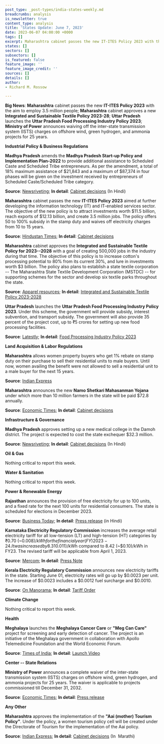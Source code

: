 ```yaml
---
post_type: _post-types/india-states-weekly.md
breadcrumbs: analysis
is_newsletter: true
content_type: analysis
title: 'States Update: June 7, 2023'
date: 2023-06-07 04:00:00 +0000
tags: []
excerpt: Maharashtra cabinet passes the new IT-ITES Policy 2023 with the aim to employ 3.5 million people; Maharashtra cabinet approves a new Integrated and Sustainable Textile Policy 2023-28; Uttar Pradesh launches the Uttar Pradesh Food Processing Industry Policy 2023; Ministry of Power announces waiving off the inter-state transmission system (ISTS) charges on offshore wind, green hydrogen, and ammonia projects for 25 years.
states: []
sectors: []
subsectors: []
is_featured: false
feature_image: ''
feature_image_credit: ''
sources: []
details: []
author:
- Richard M. Rossow

---
```

**Big News**: **Maharashtra** cabinet passes the new **IT-ITES Policy 2023** with the aim to employ 3.5 million people; **Maharashtra** cabinet approves a new **Integrated and Sustainable Textile Policy 2023-28**; **Uttar Pradesh** launches the **Uttar Pradesh Food Processing Industry Policy 2023**; **Ministry of Power** announces waiving off the inter-state transmission system (ISTS) charges on offshore wind, green hydrogen, and ammonia projects for 25 years.

**Industrial Policy & Business Regulations**  

**Madhya Pradesh** amends the **Madhya Pradesh Start-up Policy and Implementation Plan-2022** to provide additional assistance to Scheduled Caste and Scheduled Tribe entrepreneurs. As per the amendment, a total of 18% maximum assistance of $21,843 and a maximum of $87,374 in four phases will be given on the investment received by entrepreneurs of Scheduled Caste/Scheduled Tribe category. 

**Source**: [Newsriveting](https://newsriveting.com/madhya-pradesh-to-set-up-medical-college-in-damoh/); **In detail**: [Cabinet decisions](https://www.mpinfo.org/Home/CabinetDetails?newsid=230530S2&fontname=Mangal&LocID=32&pubdate=05/30/2023) (In Hindi)

**Maharashtra** cabinet passes the new **IT-ITES Policy 2023** aimed at further developing the information technology (IT) and IT-enabled services sector. The objective of the new policy is to attract investments worth $11.5 billion, reach exports of $12.13 billion, and create 3.5 million jobs. The policy offers 50 to 100% subsidy in the stamp duty and waives off electricity charges from 10 to 15 years. 

**Source**: [Hindustan Times](https://www.hindustantimes.com/cities/mumbai-news/maharashtras-new-it-policy-offers-subsidies-and-benefits-to-attract-investment-and-create-3-5-million-jobs-in-mumbai-101685474272059.html); **In detail**: [Cabinet decisions](https://acrobat.adobe.com/id/urn:aaid:sc:VA6C2:4f792ee7-3364-40a2-b27b-4c0691eeea30?viewer%21megaVerb=group-discover)

**Maharashtra** cabinet approves the **Integrated and Sustainable Textile Policy for 2023--2028** with a goal of creating 500,000 jobs in the industry during that time. The objective of this policy is to increase cotton's processing potential to 80% from its current 30%, and lure in investments worth $3 billion. The policy also plans to establish a state textile corporation -- The Maharashtra State Textile Development Corporation (MSTDC) -- for supporting schemes for the sector and develop six textile parks throughout the state. 

**Source**: [Apparel resources](https://apparelresources.com/business-news/trade/maharashtra-government-approves-new-textile-policy-powerloom-operators-raise-concerns/); **In detail**: [Integrated and Sustainable Textile Policy 2023-2028](https://acrobat.adobe.com/id/urn:aaid:sc:VA6C2:a426eb61-8c4d-4452-96f3-3e938e80b9b2?viewer%21megaVerb=group-discover)

**Uttar Pradesh** launches the **Uttar Pradesh Food Processing Industry Policy 2023**. Under this scheme, the government will provide subsidy, interest subvention, and transport subsidy. The government will also provide 35 percent of the project cost, up to ₹5 crores for setting up new food processing facilities. 

**Source**: [Latestly](https://www.latestly.com/agency-news/india-news-yogi-govt-to-offer-facilities-subsidies-to-investors-setting-up-food-processing-units-in-up-5173456.html); **In detail**: [Food Processing Industry Policy 2023](https://invest.up.gov.in/uttar-pradesh-food-processing-industry-policy-2023/)

**Land Acquisition & Labor Regulations**  

**Maharashtra** allows women property buyers who get 1% rebate on stamp duty on their purchase to sell their residential units to male buyers. Until now, women availing the benefit were not allowed to sell a residential unit to a male buyer for the next 15 years. 

**Source**: [Indian Express](https://indianexpress.com/article/cities/mumbai/stamp-duty-govt-scraps-15-yr-cap-for-women-homebuyers-who-seek-1-rebate-8639616/)

**Maharashtra** announces the new **Namo Shetkari Mahasanman Yojana** under which more than 10 million farmers in the state will be paid $72.8 annually. 

**Source**: [Economic Times](https://economictimes.indiatimes.com/news/politics-and-nation/maharashtra-farmers-to-get-rs-6000-a-year-under-new-scheme-approved-by-cabinet/articleshow/100623471.cms); **In detail**: [Cabinet decisions](https://acrobat.adobe.com/id/urn:aaid:sc:VA6C2:bc43f620-b00c-4e49-a46b-46712dfc8e1a?viewer%21megaVerb=group-discover)

**Infrastructure & Governance**  

**Madhya Pradesh** approves setting up a new medical college in the Damoh district. The project is expected to cost the state exchequer $32.3 million. 

**Source**: [Newsriveting](https://newsriveting.com/madhya-pradesh-to-set-up-medical-college-in-damoh/); **In detail**: [Cabinet decisions](https://www.mpinfo.org/Home/CabinetDetails?newsid=230530S2&fontname=Mangal&LocID=32&pubdate=05/30/2023) (In Hindi)

**Oil & Gas**  

Nothing critical to report this week.  

**Water & Sanitation**  

Nothing critical to report this week.  

**Power & Renewable Energy**  

**Rajasthan** announces the provision of free electricity for up to 100 units, and a fixed rate for the next 100 units for residential consumers. The state is scheduled for elections in December 2023. 

**Source**: [Business Today](https://www.businesstoday.in/latest/politics/story/rajasthan-cm-gehlot-announces-free-electricity-up-to-100-units-in-poll-bound-state-383737-2023-06-01); **In detail**: [Press release](https://dipr.rajasthan.gov.in/press-release-detail/112122/0) (in Hindi)

**Karnataka Electricity Regulatory Commission** increases the average retail electricity tariff for all low-tension (LT) and high-tension (HT) categories by ₹0.70 (~$0.008)/kWh for the financial year (FY) 2023-24. It was increased by 8.31% to ₹9.12 (~$0.011)/kWh compared to 8.42 (~$0.10)/kWh in FY23. The revised tariff will be applicable from April 1, 2023. 

**Source**: [Mercom](https://www.mercomindia.com/karnataka-increases-retail-tariff-%e2%82%b90-70-kwh-fy24); **In detail**: [Press Note](https://kerc.karnataka.gov.in/uploads/36411683893437.pdf)

**Kerala Electricity Regulatory Commission** announces new electricity tariffs in the state. Starting June 01, electricity rates will go up by $0.0023 per unit. The increase of $0.0023 includes a $0.0012 fuel surcharge and $0.0010. 

**Source**: [On Manorama](https://www.onmanorama.com/news/kerala/2023/05/31/electricty-rates-increase-19-paise-per-unit.html); **In detail**: [Tariff Order](https://www.erckerala.org/orders/Common%20Order%20dtd%2031.05.2023.pdf)         

**Climate Change**

Nothing critical to report this week.  

**Health**   

**Meghalaya** launches the **Meghalaya Cancer Care** or **"Meg Can Care"** project for screening and early detection of cancer. The project is an initiative of the Meghalaya government in collaboration with Apollo Telemedicine Foundation and the World Economic Forum. 

**Source**: [Times of India](https://timesofindia.indiatimes.com/city/shillong/conrad-launches-cancer-care-project-in-meghalaya/articleshow/100665273.cms); **In detail**: [Launch Video](https://www.youtube.com/watch?v=bgKOuh7FuCM)         

**Center -- State Relations**  

**Ministry of Power** announces a complete waiver of the inter-state transmission system (ISTS) charges on offshore wind, green hydrogen, and ammonia projects for 25 years. The waiver is applicable to projects commissioned till December 31, 2032. 

**Source**: [Economic Times](https://energy.economictimes.indiatimes.com/news/renewable/govt-waives-ists-charges-on-offshore-wind-hydrogen-ammonia-projects/100607962); **In detail**: [Press release](https://www.pib.gov.in/PressReleasePage.aspx?PRID=1928128)

**Any Other**

**Maharashtra** approves the implementation of the **"Aai (mother) Tourism Policy"**. Under the policy, a women tourism policy cell will be created under the Directorate of Tourism for the implementation of the Aai policy. 

**Source**: [Indian Express](https://indianexpress.com/article/cities/mumbai/maharashtra-cabinet-nod-to-aai-tourism-policy-women-entrepreneurs-tourists-special-benefits-8637485/); **In detail**: [Cabinet decisions](https://acrobat.adobe.com/id/urn:aaid:sc:VA6C2:60ec86d2-c1d3-4e52-8c33-c7046e95da5f?viewer%21megaVerb=group-discover)  (In  Marathi)
